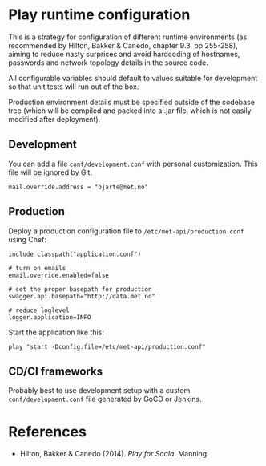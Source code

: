 # Play runtime configuration

This is a strategy for configuration of different runtime environments (as recommended by Hilton, Bakker & Canedo, chapter 9.3, pp 255-258), aiming to reduce nasty surprices and avoid hardcoding of hostnames, passwords and network topology details in the source code.

All configurable variables should default to values suitable for development so that unit tests will run out of the box.

Production environment details must be specified outside of the codebase tree (which will be compiled and packed into a .jar file, which is not easily modified after deployment).


## Development

You can add a file `conf/development.conf` with personal customization. This file will be ignored by Git.

    mail.override.address = "bjarte@met.no"


## Production

Deploy a production configuration file to `/etc/met-api/production.conf` using Chef:

    include classpath("application.conf")

    # turn on emails
    email.override.enabled=false

    # set the proper basepath for production
    swagger.api.basepath="http://data.met.no"

    # reduce loglevel
    logger.application=INFO

Start the application like this:

    play "start -Dconfig.file=/etc/met-api/production.conf"


## CD/CI frameworks

Probably best to use development setup with a custom `conf/development.conf` file generated by GoCD or Jenkins.


# References

- Hilton, Bakker & Canedo (2014). _Play for Scala_. Manning
